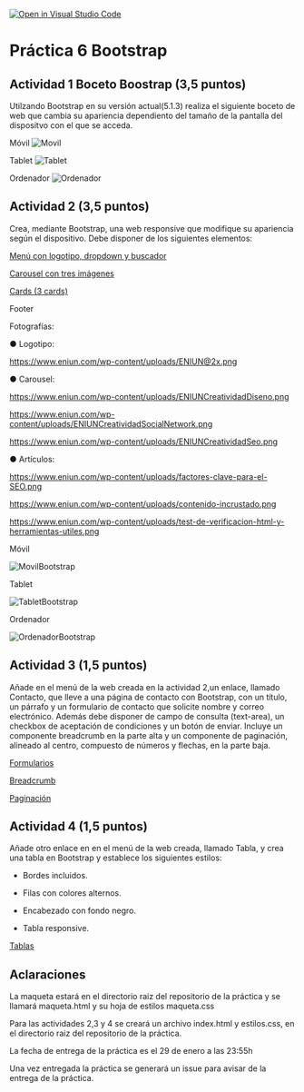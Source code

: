 [![Open in Visual Studio Code](https://classroom.github.com/assets/open-in-vscode-c66648af7eb3fe8bc4f294546bfd86ef473780cde1dea487d3c4ff354943c9ae.svg)](https://classroom.github.com/online_ide?assignment_repo_id=9914682&assignment_repo_type=AssignmentRepo)
# Práctica 6 Bootstrap



## Actividad 1 Boceto Boostrap (3,5 puntos)
Utilzando Bootstrap en su versión actual(5.1.3) realiza el siguiente boceto de web que cambia su apariencia dependiento del tamaño de la pantalla del dispositvo con el que se acceda.

Móvil
![Movil](/images/movil.png)

Tablet
![Tablet](/images/tablet.png)

Ordenador
![Ordenador](/images/pc.png)

## Actividad 2 (3,5 puntos)

Crea, mediante Bootstrap, una web responsive que modifique su apariencia según el dispositivo. Debe disponer de los siguientes elementos:

[Menú con logotipo, dropdown y buscador](https://getbootstrap.com/docs/5.3/components/navbar/)

[Carousel con tres imágenes](https://getbootstrap.com/docs/5.3/components/carousel/)

[Cards (3 cards)](https://getbootstrap.com/docs/5.3/components/card/)

Footer

Fotografías:

● Logotipo:

https://www.eniun.com/wp-content/uploads/ENIUN@2x.png

● Carousel:

https://www.eniun.com/wp-content/uploads/ENIUNCreatividadDiseno.png

https://www.eniun.com/wp-content/uploads/ENIUNCreatividadSocialNetwork.png

https://www.eniun.com/wp-content/uploads/ENIUNCreatividadSeo.png

● Artículos:

https://www.eniun.com/wp-content/uploads/factores-clave-para-el-SEO.png

https://www.eniun.com/wp-content/uploads/contenido-incrustado.png

https://www.eniun.com/wp-content/uploads/test-de-verificacion-html-y-herramientas-utiles.png


Móvil

![MovilBootstrap](/images/movilbootstrap.PNG)

Tablet

![TabletBootstrap](/images/tabletbootstrap.PNG)

Ordenador

![OrdenadorBootstrap](/images/pcbootstrap.PNG)


## Actividad 3 (1,5 puntos)

Añade en el menú de la web creada en la actividad 2,un enlace, llamado Contacto, que lleve a una página de contacto con Bootstrap, con un título, un párrafo y un formulario de contacto que solicite nombre y correo electrónico. Además debe disponer de campo de consulta (text-area), un checkbox de aceptación de condiciones y un botón de enviar. 
Incluye un componente breadcrumb en la parte alta y un componente de paginación, alineado al centro, compuesto de números y flechas, en la parte baja.

[Formularios](https://getbootstrap.com/docs/5.3/forms/overview/)

[Breadcrumb](https://getbootstrap.com/docs/5.3/components/breadcrumb/)

[Paginación](https://getbootstrap.com/docs/5.3/components/pagination/)

## Actividad 4 (1,5 puntos)

Añade otro enlace en en el menú de la web creada, llamado Tabla, y crea una tabla en Bootstrap y establece los siguientes estilos:

- Bordes incluidos.

- Filas con colores alternos.

- Encabezado con fondo negro.

- Tabla responsive.

[Tablas](https://getbootstrap.com/docs/5.3/content/tables/)


## Aclaraciones

La maqueta estará en el directorio raiz del repositorio de la práctica y se llamará maqueta.html y su hoja de estilos maqueta.css

Para las actividades 2,3 y 4 se creará un archivo index.html y estilos.css, en el directorio raiz del repositorio de la práctica.

La fecha de entrega de la práctica es el 29 de enero a las 23:55h

Una vez entregada la práctica se generará un issue para avisar de la entrega de la práctica.
